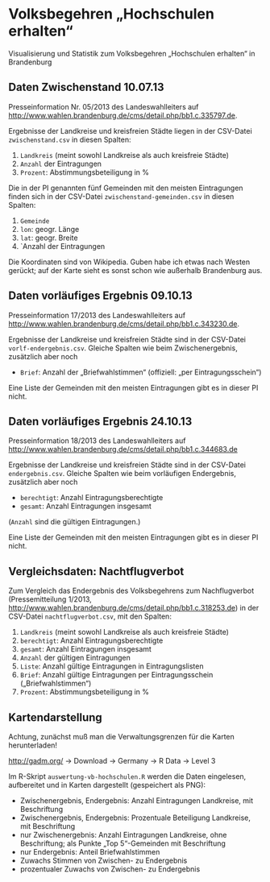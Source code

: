 Volksbegehren „Hochschulen erhalten“
====================================

Visualisierung und Statistik zum Volksbegehren „Hochschulen erhalten“ in Brandenburg

Daten Zwischenstand 10.07.13
----------------------------

Presseinformation Nr. 05/2013 des Landeswahlleiters auf http://www.wahlen.brandenburg.de/cms/detail.php/bb1.c.335797.de.

Ergebnisse der Landkreise und kreisfreien Städte liegen in der CSV-Datei `zwischenstand.csv` in diesen Spalten:

1. `Landkreis` (meint sowohl Landkreise als auch kreisfreie Städte)
2. `Anzahl` der Eintragungen
3. `Prozent`: Abstimmungsbeteiligung in %

Die in der PI genannten fünf Gemeinden mit den meisten Eintragungen finden sich in der CSV-Datei `zwischenstand-gemeinden.csv` in diesen Spalten:

1. `Gemeinde`
2. `lon`: geogr. Länge
3. `lat`: geogr. Breite
4. `Anzahl der Eintragungen

Die Koordinaten sind von Wikipedia.  Guben habe ich etwas nach Westen gerückt; auf der Karte sieht es sonst schon wie außerhalb Brandenburg aus.


Daten vorläufiges Ergebnis 09.10.13
-----------------------------------

Presseinformation 17/2013 des Landeswahlleiters auf http://www.wahlen.brandenburg.de/cms/detail.php/bb1.c.343230.de.

Ergebnisse der Landkreise und kreisfreien Städte sind in der CSV-Datei `vorlf-endergebnis.csv`.  Gleiche Spalten wie beim Zwischenergebnis, zusätzlich aber noch

* `Brief`: Anzahl der „Briefwahlstimmen“ (offiziell: „per Eintragungsschein“)

Eine Liste der Gemeinden mit den meisten Eintragungen gibt es in dieser PI nicht.


Daten vorläufiges Ergebnis 24.10.13
-----------------------------------

Presseinformation 18/2013 des Landeswahlleiters auf http://www.wahlen.brandenburg.de/cms/detail.php/bb1.c.344683.de

Ergebnisse der Landkreise und kreisfreien Städte sind in der CSV-Datei `endergebnis.csv`.  Gleiche Spalten wie beim vorläufigen Endergebnis, zusätzlich aber noch

* `berechtigt`: Anzahl Eintragungsberechtigte
* `gesamt`: Anzahl Eintragungen insgesamt

(`Anzahl` sind die gültigen Eintragungen.)

Eine Liste der Gemeinden mit den meisten Eintragungen gibt es in dieser PI nicht.


Vergleichsdaten: Nachtflugverbot
--------------------------------

Zum Vergleich das Endergebnis des Volksbegehrens zum Nachflugverbot (Pressemitteilung 1/2013, http://www.wahlen.brandenburg.de/cms/detail.php/bb1.c.318253.de) in der CSV-Datei `nachtflugverbot.csv`, mit den Spalten:

1. `Landkreis` (meint sowohl Landkreise als auch kreisfreie Städte)
2. `berechtigt`: Anzahl Eintragungsberechtigte
3. `gesamt`: Anzahl Eintragungen insgesamt
3. `Anzahl` der gültigen Eintragungen
4. `Liste`: Anzahl gültige Eintragungen in Eintragungslisten
5. `Brief`: Anzahl gültige Eintragungen per Eintragungsschein („Briefwahlstimmen“)
6. `Prozent`: Abstimmungsbeteiligung in %


Kartendarstellung
-----------------

Achtung, zunächst muß man die Verwaltungsgrenzen für die Karten herunterladen!

http://gadm.org/ → Download → Germany → R Data → Level 3

Im R-Skript `auswertung-vb-hochschulen.R` werden die Daten eingelesen, aufbereitet und in Karten dargestellt (gespeichert als PNG):

* Zwischenergebnis, Endergebnis: Anzahl Eintragungen Landkreise, mit Beschriftung
* Zwischenergebnis, Endergebnis: Prozentuale Beteiligung Landkreise, mit Beschriftung
* nur Zwischenergebnis: Anzahl Eintragungen Landkreise, ohne Beschriftung; als Punkte „Top 5“-Gemeinden mit Beschriftung
* nur Endergebnis: Anteil Briefwahlstimmen
* Zuwachs Stimmen von Zwischen- zu Endergebnis
* prozentualer Zuwachs von Zwischen- zu Endergebnis
